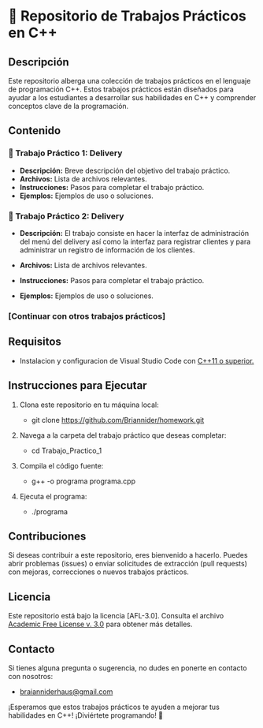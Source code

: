 # 📂 Repositorio de Trabajos Prácticos en C++ 

## Descripción
Este repositorio alberga una colección de trabajos prácticos en el lenguaje de programación C++. Estos trabajos prácticos están diseñados para ayudar a los estudiantes a desarrollar sus habilidades en C++ y comprender conceptos clave de la programación.

## Contenido

### 📝 Trabajo Práctico 1: Delivery 
- **Descripción:** Breve descripción del objetivo del trabajo práctico.
- **Archivos:** Lista de archivos relevantes.
- **Instrucciones:** Pasos para completar el trabajo práctico.
- **Ejemplos:** Ejemplos de uso o soluciones.

### 📝 Trabajo Práctico 2: Delivery
- **Descripción:** El trabajo consiste en hacer la interfaz de administración del menú del delivery así como la interfaz para registrar clientes y para administrar un registro de información de los clientes.

- **Archivos:** Lista de archivos relevantes.
- **Instrucciones:** Pasos para completar el trabajo práctico.
- **Ejemplos:** Ejemplos de uso o soluciones.

### [Continuar con otros trabajos prácticos]

## Requisitos
-  Instalacion y configuracion de Visual Studio Code con [C++11 o superior.](https://code.visualstudio.com/docs/cpp/config-mingw)


## Instrucciones para Ejecutar
1. Clona este repositorio en tu máquina local:
    - git clone https://github.com/Briannider/homework.git

2. Navega a la carpeta del trabajo práctico que deseas completar:
    - cd Trabajo_Practico_1

3. Compila el código fuente:
    - g++ -o programa programa.cpp
    
4. Ejecuta el programa:
    - ./programa

## Contribuciones
Si deseas contribuir a este repositorio, eres bienvenido a hacerlo. Puedes abrir problemas (issues) o enviar solicitudes de extracción (pull requests) con mejoras, correcciones o nuevos trabajos prácticos.

## Licencia
Este repositorio está bajo la licencia [AFL-3.0]. Consulta el archivo [Academic Free License v. 3.0](LICENSE.md) para obtener más detalles.

## Contacto
Si tienes alguna pregunta o sugerencia, no dudes en ponerte en contacto con nosotros:
- braianniderhaus@gmail.com

¡Esperamos que estos trabajos prácticos te ayuden a mejorar tus habilidades en C++! ¡Diviértete programando! 🚀


